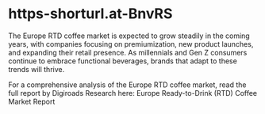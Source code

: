 # https-shorturl.at-BnvRS
The Europe RTD coffee market is expected to grow steadily in the coming years, with companies focusing on premiumization, new product launches, and expanding their retail presence. As millennials and Gen Z consumers continue to embrace functional beverages, brands that adapt to these trends will thrive.

For a comprehensive analysis of the Europe RTD coffee market, read the full report by Digiroads Research here: Europe Ready-to-Drink (RTD) Coffee Market Report
